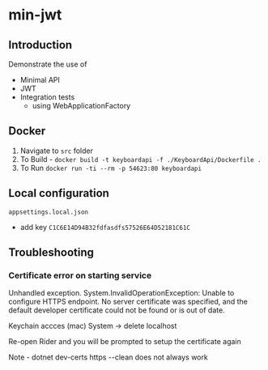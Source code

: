 # min-jwt

## Introduction

Demonstrate the use of
- Minimal API
- JWT
- Integration tests
  - using WebApplicationFactory

## Docker
1. Navigate to `src` folder
2. To Build - `docker build -t keyboardapi -f ./KeyboardApi/Dockerfile .`
3. To Run `docker run -ti --rm -p 54623:80 keyboardapi`

## Local configuration
`appsettings.local.json`
- add key `C1C6E14D94B32fdfasdfs57526E64D52181C61C`

## Troubleshooting

### Certificate error on starting service
Unhandled exception. System.InvalidOperationException: Unable to configure HTTPS endpoint. No server certificate was specified, and the default developer certificate could not be found or is out of date.

Keychain accces (mac)
System -> delete localhost

Re-open Rider and you will be prompted to setup the certificate again

Note - dotnet dev-certs https --clean does not always work
